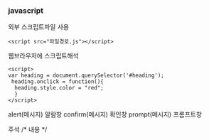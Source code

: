### javascript

외부 스크립트파일 사용
```
<script src="파일경로.js"></script>
```
웹브라우저에 스크립트해석
```
<script>
var heading = document.querySelector('#heading');
 heading.onclick = function(){
  heading.style.color = "red";
  }
</script>
```

alert(메시지) 알람창
confirm(메시지) 확인창
prompt(메시지) 프롬프트창

주석
/*
내용
*/

